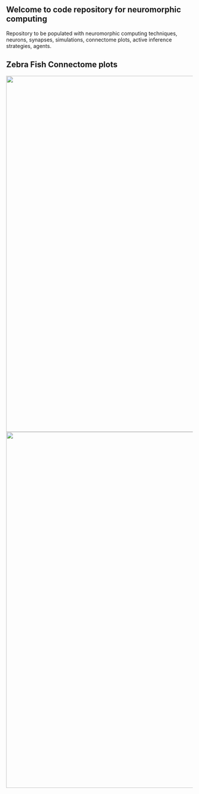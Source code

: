 ## Welcome to code repository for neuromorphic computing

Repository to be populated with neuromorphic computing techniques, neurons, synapses, simulations, connectome plots, active inference strategies, agents.

## Zebra Fish Connectome plots
<img src="https://github.com/alinvdu/neuromorphic-computing/assets/16021447/1f34fd90-a81b-433c-b3f8-5be8ec7c5517" width="960px" />
<img src="https://github.com/alinvdu/neuromorphic-computing/assets/16021447/f97cb8cc-c7fa-4e67-a5d1-17c093b66b29" width="960px" />
